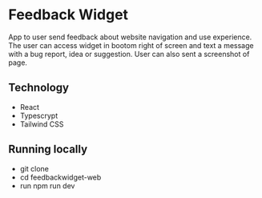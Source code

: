 # Feedback Widget

App to user send feedback about website navigation and use experience. The user can access widget in bootom right of screen and text a message with a bug report, idea or suggestion. User can also sent a screenshot of page.

## Technology

- React
- Typescrypt
- Tailwind CSS

## Running locally

- git clone
- cd feedbackwidget-web
- run npm run dev
